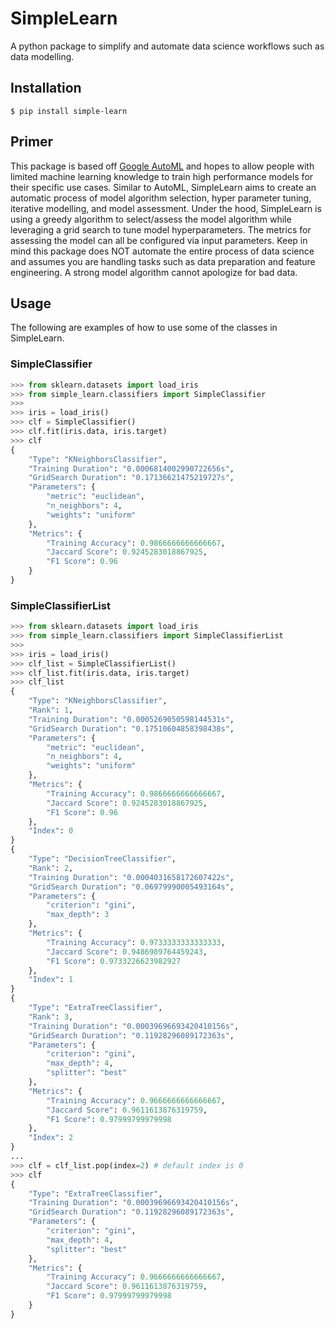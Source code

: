# SimpleLearn

A python package to simplify and automate data science workflows such as data modelling.

## Installation

```
$ pip install simple-learn
```

## Primer

This package is based off [Google AutoML](https://cloud.google.com/automl) and hopes to allow people with limited machine learning knowledge to train high performance models for their specific use cases. Similar to AutoML,
SimpleLearn aims to create an automatic process of model algorithm selection, hyper parameter tuning, iterative modelling, and model assessment. Under the hood, SimpleLearn is using a greedy algorithm to select/assess the model algorithm while leveraging a grid search to tune model hyperparameters. The metrics for assessing the model can all be configured via input parameters. Keep in mind this package does NOT automate the entire process of data science and assumes you are handling tasks such as data preparation and feature engineering. A strong model algorithm cannot apologize for bad data.

## Usage

The following are examples of how to use some of the classes in SimpleLearn.

### SimpleClassifier

```python
>>> from sklearn.datasets import load_iris
>>> from simple_learn.classifiers import SimpleClassifier
>>>
>>> iris = load_iris()
>>> clf = SimpleClassifier()
>>> clf.fit(iris.data, iris.target)
>>> clf
{
    "Type": "KNeighborsClassifier",
    "Training Duration": "0.0006814002990722656s",
    "GridSearch Duration": "0.17136621475219727s",
    "Parameters": {
        "metric": "euclidean",
        "n_neighbors": 4,
        "weights": "uniform"
    },
    "Metrics": {
        "Training Accuracy": 0.9866666666666667,
        "Jaccard Score": 0.9245283018867925,
        "F1 Score": 0.96
    }
}
```

### SimpleClassifierList
```python
>>> from sklearn.datasets import load_iris
>>> from simple_learn.classifiers import SimpleClassifierList
>>>
>>> iris = load_iris()
>>> clf_list = SimpleClassifierList()
>>> clf_list.fit(iris.data, iris.target)
>>> clf_list
{
    "Type": "KNeighborsClassifier",
    "Rank": 1,
    "Training Duration": "0.0005269050598144531s",
    "GridSearch Duration": "0.17510604858398438s",
    "Parameters": {
        "metric": "euclidean",
        "n_neighbors": 4,
        "weights": "uniform"
    },
    "Metrics": {
        "Training Accuracy": 0.9866666666666667,
        "Jaccard Score": 0.9245283018867925,
        "F1 Score": 0.96
    },
    "Index": 0
}
{
    "Type": "DecisionTreeClassifier",
    "Rank": 2,
    "Training Duration": "0.0004031658172607422s",
    "GridSearch Duration": "0.06979990005493164s",
    "Parameters": {
        "criterion": "gini",
        "max_depth": 3
    },
    "Metrics": {
        "Training Accuracy": 0.9733333333333333,
        "Jaccard Score": 0.9486989764459243,
        "F1 Score": 0.9733226623982927
    },
    "Index": 1
}
{
    "Type": "ExtraTreeClassifier",
    "Rank": 3,
    "Training Duration": "0.00039696693420410156s",
    "GridSearch Duration": "0.11928296089172363s",
    "Parameters": {
        "criterion": "gini",
        "max_depth": 4,
        "splitter": "best"
    },
    "Metrics": {
        "Training Accuracy": 0.9666666666666667,
        "Jaccard Score": 0.9611613876319759,
        "F1 Score": 0.97999799979998
    },
    "Index": 2
}
...
>>> clf = clf_list.pop(index=2) # default index is 0
>>> clf
{
    "Type": "ExtraTreeClassifier",
    "Training Duration": "0.00039696693420410156s",
    "GridSearch Duration": "0.11928296089172363s",
    "Parameters": {
        "criterion": "gini",
        "max_depth": 4,
        "splitter": "best"
    },
    "Metrics": {
        "Training Accuracy": 0.9666666666666667,
        "Jaccard Score": 0.9611613876319759,
        "F1 Score": 0.97999799979998
    }
}
```
